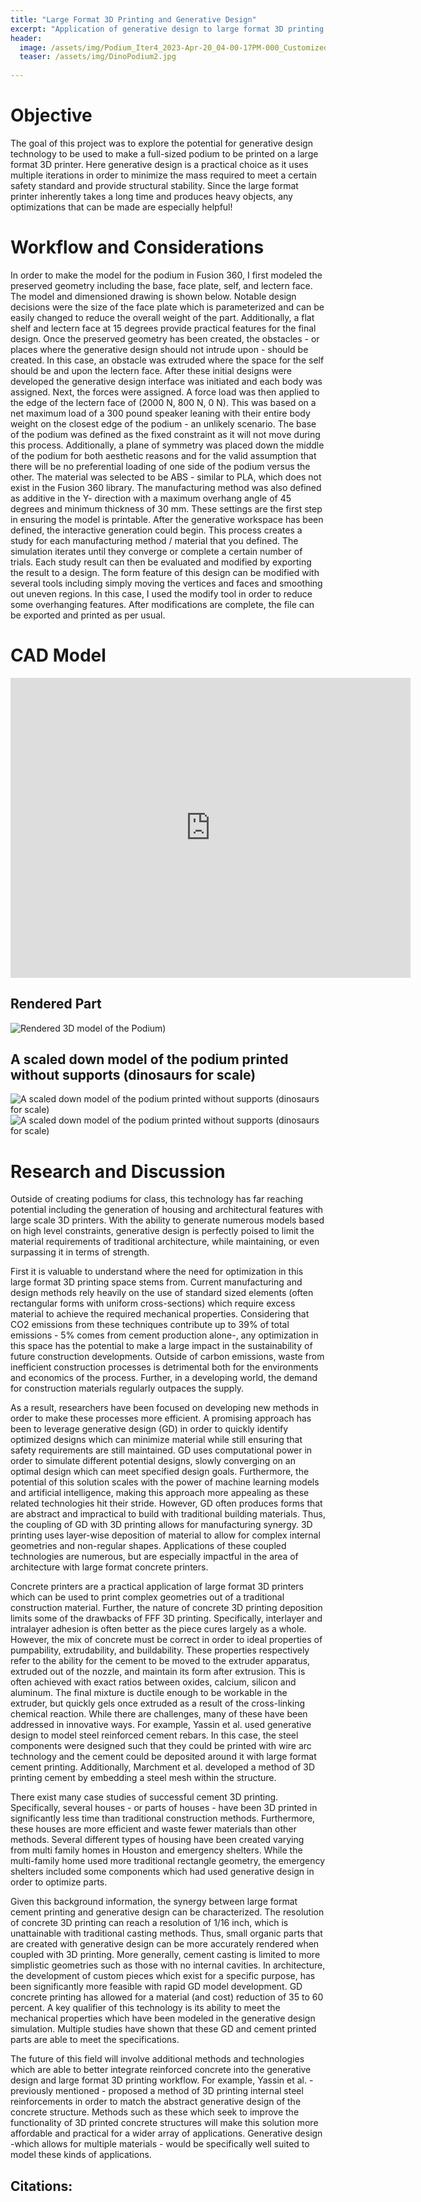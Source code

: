 ```yaml
---
title: "Large Format 3D Printing and Generative Design"
excerpt: "Application of generative design to large format 3D printing for load bearing structures"
header:
  image: /assets/img/Podium_Iter4_2023-Apr-20_04-00-17PM-000_CustomizedView31917268051_png.png
  teaser: /assets/img/DinoPodium2.jpg
   
---
```

# Objective
The goal of this project was to explore the potential for generative design technology to be used to make a full-sized podium to be printed on a large format 3D printer. Here generative design is a practical choice as it uses multiple iterations in order to minimize the mass required to meet a certain safety standard and provide structural stability. Since the large format printer inherently takes a long time and produces heavy objects, any optimizations that can be made are especially helpful!

# Workflow and Considerations
In order to make the model for the podium in Fusion 360, I first modeled the preserved geometry including the base, face plate, self, and lectern face. The model and dimensioned drawing is shown below. Notable design decisions were the size of the face plate which is parameterized and can be easily changed to reduce the overall weight of the part. Additionally, a flat shelf and lectern face at 15 degrees provide practical features for the final design. Once the preserved geometry has been created, the obstacles - or places where the generative design should not intrude upon - should be created. In this case, an obstacle was extruded where the space for the self should be and upon the lectern face. After these initial designs were developed the generative design interface was initiated and each body was assigned. Next, the forces were assigned. A force load was then applied to the edge of the lectern face of (2000 N, 800 N, 0 N). This was based on a net maximum load of a 300 pound speaker leaning with their entire body weight on the closest edge of the podium - an unlikely scenario. The base of the podium was defined as the fixed constraint as it will not move during this process. Additionally, a plane of symmetry was placed down the middle of the podium for both aesthetic reasons and for the valid assumption that there will be no preferential loading of one side of the podium versus the other. The material was selected to be ABS - similar to PLA, which does not exist in the Fusion 360 library. The manufacturing method was also defined as additive in the Y- direction with a maximum overhang angle of 45 degrees and minimum thickness of 30 mm. These settings are the first step in ensuring the model is printable. After the generative workspace has been defined, the interactive generation could begin. This process creates a study for each manufacturing method / material that you defined. The simulation iterates until they converge or complete a certain number of trials. Each study result can then be evaluated and modified by exporting the result to a design. The form feature of this design can be modified with several tools including simply moving the vertices and faces and smoothing out uneven regions. In this case, I used the modify tool in order to reduce some overhanging features. After modifications are complete, the file can be exported and printed as per usual. 





# CAD Model
<iframe src="https://vanderbilt643.autodesk360.com/shares/public/SH512d4QTec90decfa6e12a616d4c661f0c3?mode=embed" width="640" height="480" allowfullscreen="true" webkitallowfullscreen="true" mozallowfullscreen="true"  frameborder="0"></iframe>

## Rendered Part

![Rendered 3D model of the Podium)](/assets/img/Podium_Iter4_2023-Apr-20_04-00-17PM-000_CustomizedView31917268051_png.png)

## A scaled down model of the podium printed without supports (dinosaurs for scale)
![A scaled down model of the podium printed without supports (dinosaurs for scale)](/assets/img/DinoPodium1.jpg)
![A scaled down model of the podium printed without supports (dinosaurs for scale)](/assets/img/DinoPodium2.jpg)

# Research and Discussion

Outside of creating podiums for class, this technology has far reaching potential including the generation of housing and architectural features with large scale 3D printers. With the ability to generate numerous models based on high level constraints, generative design is perfectly poised to limit the material requirements of traditional architecture, while maintaining, or even surpassing it in terms of strength. 

First it is valuable to understand where the need for optimization in this large format 3D printing space stems from. Current manufacturing and design methods rely heavily on the use of standard sized elements (often rectangular forms with uniform cross-sections) which require excess material to achieve the required mechanical properties. Considering that CO2 emissions from these techniques contribute up to 39% of total emissions - 5% comes from cement production alone-, any optimization in this space has the potential to make a large impact in the sustainability of future construction developments. Outside of carbon emissions, waste from inefficient construction processes is detrimental both for the environments and economics of the process. Further, in a developing world, the demand for construction materials regularly outpaces the supply. 

As a result, researchers have been focused on developing new methods in order to make these processes more efficient. A promising approach has been to leverage generative design (GD) in order to quickly identify optimized designs which can minimize material while still ensuring that safety requirements are still maintained. GD uses computational power in order to simulate different potential designs, slowly converging on an optimal design which can meet specified design goals. Furthermore, the potential of this solution scales with the power of machine learning models and artificial intelligence, making this approach more appealing as these related technologies hit their stride. However, GD often produces forms that are abstract and impractical to build with traditional building materials. Thus, the coupling of GD with 3D printing allows for manufacturing synergy. 3D printing uses layer-wise deposition of material to allow for complex internal geometries and non-regular shapes. Applications of these coupled technologies are numerous, but are especially impactful in the area of architecture with large format concrete printers. 

Concrete printers are a practical application of large format 3D printers which can be used to print complex geometries out of a traditional construction material. Further, the nature of concrete 3D printing deposition limits some of the drawbacks of FFF 3D printing. Specifically, interlayer and intralayer adhesion is often better as the piece cures largely as a whole. However, the mix of concrete must be correct in order to ideal properties of pumpability, extrudability, and buildability. These properties respectively refer to the ability for the cement to be moved to the extruder apparatus, extruded out of the nozzle, and maintain its form after extrusion. This is often achieved with exact ratios between oxides, calcium, silicon and aluminum. The final mixture is ductile enough to be workable in the extruder, but quickly gels once extruded as a result of the cross-linking chemical reaction. While there are challenges, many of these have been addressed in innovative ways. For example, Yassin et al. used generative design to model steel reinforced cement rebars. In this case, the steel components were designed such that they could be printed with wire arc technology and the cement could be deposited around it with large format cement printing. Additionally, Marchment et al. developed a method of 3D printing cement by embedding a steel mesh within the structure. 
  
There exist many case studies of successful cement 3D printing. Specifically, several houses - or parts of houses - have been 3D printed in significantly less time than traditional construction methods. Furthermore, these houses are more efficient and waste fewer materials than other methods. Several different types of housing have been created varying from multi family homes in Houston and emergency shelters. While the multi-family home used more traditional rectangle geometry, the emergency shelters included some components which had used generative design in order to optimize parts. 

Given this background information, the synergy between large format cement printing and generative design can be characterized. The resolution of concrete 3D printing can reach a resolution of 1/16 inch, which is unattainable with traditional casting methods. Thus, small organic parts that are created with generative design can be more accurately rendered when coupled with 3D printing. More generally, cement casting is limited to more simplistic geometries such as those with no internal cavities. In architecture, the development of custom pieces which exist for a specific purpose, has been significantly more feasible with rapid GD model development. GD concrete printing has allowed for a material (and cost) reduction of 35 to 60 percent. A key qualifier of this technology is its ability to meet the mechanical properties which have been modeled in the generative design simulation. Multiple studies have shown that these GD and cement printed parts are able to meet the specifications. 

The future of this field will involve additional methods and technologies which are able to better integrate reinforced concrete into the generative design and large format 3D printing workflow. For example, Yassin et al. - previously mentioned - proposed a method of 3D printing internal steel reinforcements in order to match the abstract generative design of the concrete structure. Methods such as these which seek to improve the functionality of 3D printed concrete structures will make this solution more affordable and practical for a wider array of applications. Generative design -which allows for multiple materials -  would be specifically well suited to model these kinds of applications. 

## Citations:


